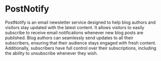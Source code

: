 # PostNotify

PostNotify is an email newsletter service designed to help blog authors and visitors stay updated with the latest content. It allows visitors to easily subscribe to receive email notifications whenever new blog posts are published. Blog authors can seamlessly send updates to all their subscribers, ensuring that their audience stays engaged with fresh content. Additionally, subscribers have full control over their subscriptions, including the ability to unsubscribe whenever they wish.

